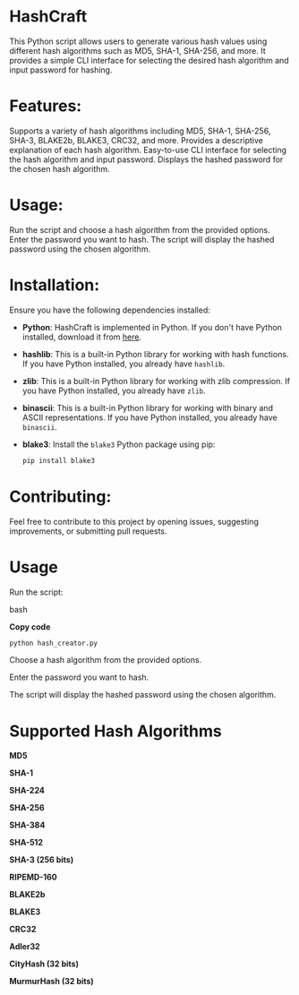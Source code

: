 # HashCraft
This Python script allows users to generate various hash values using different hash algorithms such as MD5, SHA-1, SHA-256, and more. It provides a simple CLI interface for selecting the desired hash algorithm and input password for hashing.

# Features:
Supports a variety of hash algorithms including MD5, SHA-1, SHA-256, SHA-3, BLAKE2b, BLAKE3, CRC32, and more.
Provides a descriptive explanation of each hash algorithm.
Easy-to-use CLI interface for selecting the hash algorithm and input password.
Displays the hashed password for the chosen hash algorithm.

# Usage:
Run the script and choose a hash algorithm from the provided options.
Enter the password you want to hash.
The script will display the hashed password using the chosen algorithm.

# Installation:

Ensure you have the following dependencies installed:

- **Python**: HashCraft is implemented in Python. If you don't have Python installed, download it from [here](https://www.python.org/downloads/).

- **hashlib**: This is a built-in Python library for working with hash functions. If you have Python installed, you already have `hashlib`.

- **zlib**: This is a built-in Python library for working with zlib compression. If you have Python installed, you already have `zlib`.

- **binascii**: This is a built-in Python library for working with binary and ASCII representations. If you have Python installed, you already have `binascii`.

- **blake3**: Install the `blake3` Python package using pip:
  ```bash
  pip install blake3

# Contributing:
Feel free to contribute to this project by opening issues, suggesting improvements, or submitting pull requests.

# Usage
Run the script:

bash

**Copy code**
  ```bash
  python hash_creator.py
```
Choose a hash algorithm from the provided options.

Enter the password you want to hash.

The script will display the hashed password using the chosen algorithm.

# Supported Hash Algorithms
**MD5**

**SHA-1**

**SHA-224**

**SHA-256**

**SHA-384**

**SHA-512**

**SHA-3 (256 bits)**

**RIPEMD-160**

**BLAKE2b**

**BLAKE3**

**CRC32**

**Adler32**

**CityHash (32 bits)**

**MurmurHash (32 bits)**

